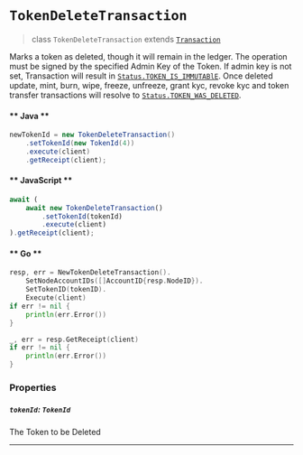 # `TokenDeleteTransaction`

> class `TokenDeleteTransaction` extends [`Transaction`](reference/Transaction.md)

Marks a token as deleted, though it will remain in the ledger.
The operation must be signed by the specified Admin Key of the Token. If admin key is not set, Transaction will result
in
[`Status.TOKEN_IS_IMMUTABlE`](reference/Status.md#TOKEN_IS_IMMUTABlE).
Once deleted update, mint, burn, wipe, freeze, unfreeze, grant kyc, revoke kyc and token transfer transactions will resolve to
[`Status.TOKEN_WAS_DELETED`](reference/Status.md#TOKEN_WAS_DELETED).

<!-- tabs:start -->

#### ** Java **

```java
newTokenId = new TokenDeleteTransaction()
    .setTokenId(new TokenId(4))
    .execute(client)
    .getReceipt(client);
```

#### ** JavaScript **

```js
await (
    await new TokenDeleteTransaction()
        .setTokenId(tokenId)
        .execute(client)
).getReceipt(client);
```

#### ** Go **

```go
resp, err = NewTokenDeleteTransaction().
    SetNodeAccountIDs([]AccountID{resp.NodeID}).
    SetTokenID(tokenID).
    Execute(client)
if err != nil {
    println(err.Error())
}

_, err = resp.GetReceipt(client)
if err != nil {
    println(err.Error())
}
```

<!-- tabs:end -->

### Properties

##### `tokenId`: `TokenId`

The Token to be Deleted

---
